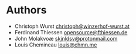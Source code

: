 <!--
  - SPDX-FileCopyrightText: 2024 Nextcloud GmbH and Nextcloud contributors
  - SPDX-License-Identifier: GPL-3.0-or-later
-->
# Authors

- Christoph Wurst <christoph@winzerhof-wurst.at>
- Ferdinand Thiessen <opensource@fthiessen.de>
- John Molakvoæ <skjnldsv@protonmail.com>
- Louis Chemineau <louis@chmn.me>
